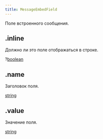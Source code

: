 ```yaml
---
title: MessageEmbedField
---
```


Поле встроенного сообщения.

## .inline

Должно ли это поле отображаться в строке.

?[boolean](https://developer.mozilla.org/ru/docs/Web/JavaScript/Reference/Global_Objects/Boolean)

## .name

Заголовок поля.

[string](https://developer.mozilla.org/ru/docs/Web/JavaScript/Reference/Global_Objects/String)

## .value

Значение поля.

[string](https://developer.mozilla.org/ru/docs/Web/JavaScript/Reference/Global_Objects/String)
